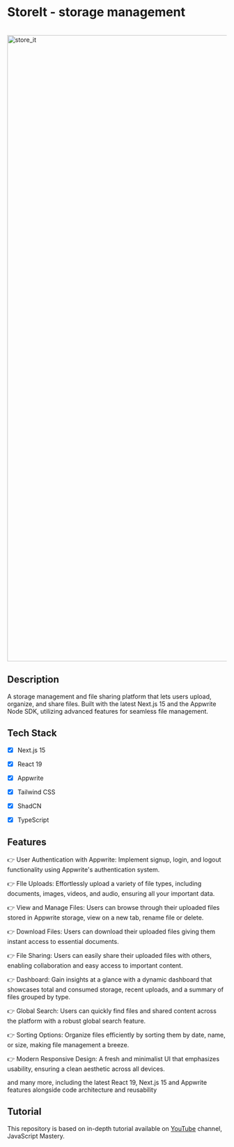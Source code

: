 # StoreIt - storage management 
<br/>

<img width="1436" alt="store_it" src="https://github.com/user-attachments/assets/0209dba6-02e8-4ad2-84c6-608f566bfa0b">


## Description

A storage management and file sharing platform that lets users upload, organize, and share files. Built with the latest Next.js 15 and the Appwrite Node SDK, utilizing advanced features for seamless file management.


## Tech Stack
- [x] Next.js 15
- [x] React 19
- [x] Appwrite 
- [x] Tailwind CSS
- [x] ShadCN 
- [x] TypeScript


## Features 
👉 User Authentication with Appwrite: Implement signup, login, and logout functionality using Appwrite's authentication system.

👉 FIle Uploads: Effortlessly upload a variety of file types, including documents, images, videos, and audio, ensuring all your important data.

👉 View and Manage Files: Users can browse through their uploaded files stored in Appwrite storage, view on a new tab, rename file or delete.

👉 Download Files: Users can download their uploaded files giving them instant access to essential documents.

👉 File Sharing: Users can easily share their uploaded files with others, enabling collaboration and easy access to important content.

👉 Dashboard: Gain insights at a glance with a dynamic dashboard that showcases total and consumed storage, recent uploads, and a summary of files grouped by type.

👉 Global Search: Users can quickly find files and shared content across the platform with a robust global search feature.

👉 Sorting Options: Organize files efficiently by sorting them by date, name, or size, making file management a breeze.

👉 Modern Responsive Design: A fresh and minimalist UI that emphasizes usability, ensuring a clean aesthetic across all devices.

and many more, including the latest React 19, Next.js 15 and Appwrite features alongside code architecture and reusability


## Tutorial
This repository is based on in-depth tutorial available on [YouTube](https://www.youtube.com/watch?v=lie0cr3wESQ) channel, JavaScript Mastery.



